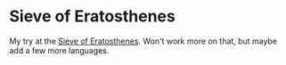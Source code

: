 # Sieve of Eratosthenes
My try at the [Sieve of Eratosthenes](https://en.wikipedia.org/wiki/Sieve_of_Eratosthenes). Won't work more on that, but maybe add a few more languages.

